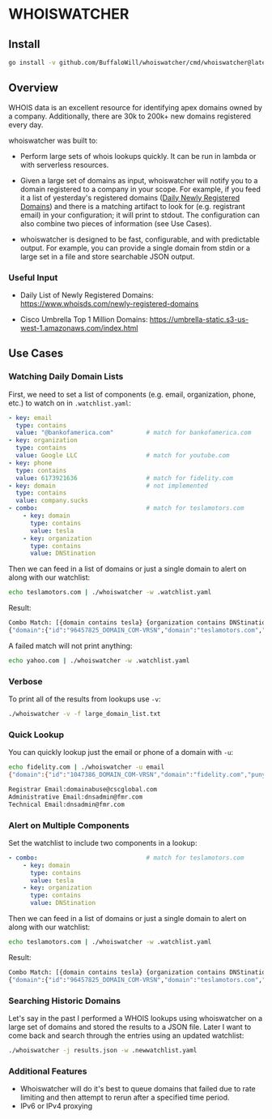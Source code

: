# WHOISWATCHER

## Install

```bash
go install -v github.com/BuffaloWill/whoiswatcher/cmd/whoiswatcher@latest
```

## Overview

WHOIS data is an excellent resource for identifying apex domains owned by a company. 
Additionally, there are 30k to 200k+ new domains registered every day. 

whoiswatcher was built to:

* Perform large sets of whois lookups quickly. It can be run in lambda or with serverless resources.

* Given a large set of domains as input, whoiswatcher will notify you to a domain registered to a company in your scope. 
For example, if you feed it a list of yesterday's registered domains ([Daily Newly Registered Domains](https://www.whoisds.com/newly-registered-domains)) and there is a matching artifact to look for (e.g. registrant email) in your configuration; it will print to stdout. 
The configuration can also combine two pieces of information (see Use Cases). 

* whoiswatcher is designed to be fast, configurable, and with predictable output. For example, you can provide a single domain from stdin or a large set in a file and store searchable JSON output.

### Useful Input

* Daily List of Newly Registered Domains: https://www.whoisds.com/newly-registered-domains

* Cisco Umbrella Top 1 Million Domains: https://umbrella-static.s3-us-west-1.amazonaws.com/index.html

## Use Cases

### Watching Daily Domain Lists

First, we need to set a list of components (e.g. email, organization, phone, etc.) to watch on in `.watchlist.yaml`:

```yaml
- key: email
  type: contains
  value: "@bankofamerica.com"         # match for bankofamerica.com
- key: organization
  type: contains
  value: Google LLC                   # match for youtube.com
- key: phone
  type: contains
  value: 6173921636                   # match for fidelity.com
- key: domain                         # not implemented
  type: contains
  value: company.sucks
- combo:                              # match for teslamotors.com
    - key: domain
      type: contains
      value: tesla
    - key: organization
      type: contains
      value: DNStination
```

Then we can feed in a list of domains or just a single domain to alert on along with our watchlist:

```bash
echo teslamotors.com | ./whoiswatcher -w .watchlist.yaml
```

Result:

```bash
Combo Match: [{domain contains tesla} {organization contains DNStination}]
{"domain":{"id":"96457825_DOMAIN_COM-VRSN","domain":"teslamotors.com","punycode":"teslamotors.com","name":"teslamotors","extension":"com" ...
```

A failed match will not print anything:

```bash
echo yahoo.com | ./whoiswatcher -w .watchlist.yaml
```

### Verbose

To print all of the results from lookups use `-v`:

```bash
./whoiswatcher -v -f large_domain_list.txt
```

### Quick Lookup

You can quickly lookup just the email or phone of a domain with `-u`:

```bash
echo fidelity.com | ./whoiswatcher -u email
{"domain":{"id":"1047386_DOMAIN_COM-VRSN","domain":"fidelity.com","punycode":"fidelity.com","name":"fidelity","extension":"com","whois_server":"whois.corporatedomains.com","status":["clienttransferprohibited","serverdeleteprohibited","servertransferprohibited","serverupdateprohibited"],"name_servers":["a1-188.akam.net","a2-65.akam.net","a8-64.akam.net","udns1.cscdns.net","udns2.cscdns.uk"],"created_date":"1996-08-31T04:00:00Z","created_date_in_time":"1996-08-31T04:00:00Z","updated_date":"2023-08-27T05:38:12Z","updated_date_in_time":"2023-08-27T05:38:12Z","expiration_date":"2024-08-30T04:00:00Z","expiration_date_in_time":"2024-08-30T04:00:00Z"},"registrar":{"id":"299","name":"CSC Corporate Domains, Inc.","phone":"+1.8887802723","email":"domainabuse@cscglobal.com","referral_url":"www.cscprotectsbrands.com"},"registrant":{"name":"FMR LLC","organization":"FMR LLC","street":"245 Summer Street","city":"Boston","province":"MA","postal_code":"02210","country":"US","phone":"+1.6173921636","fax":"+1.6172170836","email":"dnsadmin@fmr.com"},"administrative":{"name":"FMR LLC","organization":"FMR LLC","street":"245 Summer Street","city":"Boston","province":"MA","postal_code":"02210","country":"US","phone":"+1.6173921636","fax":"+1.6172170836","email":"dnsadmin@fmr.com"},"technical":{"name":"FMR LLC","organization":"FMR LLC","street":"245 Summer Street","city":"Boston","province":"MA","postal_code":"02210","country":"US","phone":"+1.6173921636","fax":"+1.6172170836","email":"dnsadmin@fmr.com"}}

Registrar Email:domainabuse@cscglobal.com
Administrative Email:dnsadmin@fmr.com
Technical Email:dnsadmin@fmr.com
```

### Alert on Multiple Components

Set the watchlist to include two components in a lookup:

```yaml
- combo:                              # match for teslamotors.com
    - key: domain
      type: contains
      value: tesla
    - key: organization
      type: contains
      value: DNStination
```

Then we can feed in a list of domains or just a single domain to alert on along with our watchlist:

```bash
echo teslamotors.com | ./whoiswatcher -w .watchlist.yaml
```

Result:

```bash
Combo Match: [{domain contains tesla} {organization contains DNStination}]
{"domain":{"id":"96457825_DOMAIN_COM-VRSN","domain":"teslamotors.com","punycode":"teslamotors.com","name":"teslamotors","extension":"com" ...
```

### Searching Historic Domains

Let's say in the past I performed a WHOIS lookups using whoiswatcher on a large set of domains and stored the results to a JSON file. Later I want to come back and search through the entries using an updated watchlist:

```bash
./whoiswatcher -j results.json -w .newwatchlist.yaml
```

###  Additional Features

* Whoiswatcher will do it's best to queue domains that failed due to rate limiting and then attempt to rerun after a specified time period.
* IPv6 or IPv4 proxying


